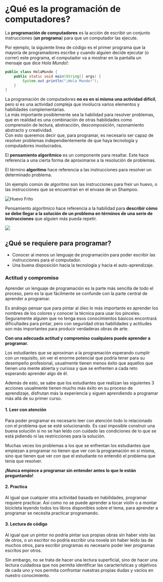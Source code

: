 # ¿Qué es la programación de computadores?

La **programación de computadores** es la acción de escribir un conjunto instrucciones (**un programa**) para que un computador las ejecute. 

Por ejemplo, la siguiente línea de código es el primer programa que la mayoría de programadores escribe y cuando alguien decide ejecutar (o correr) este programa, el computador va a mostrar en la pantalla un mensaje que dice _Hola Mundo!_:

```java
public class HolaMundo {
    public static void main(String[] args) {
        System.out.println("¡Hola Mundo!");
    }
}
```

La programación de computadores **no es en sí misma una actividad difícil**, pero sí es una actividad compleja que involucra varios elementos y habilidades complementarias.  
La más importante posiblemente sea la habilidad para resolver problemas, que en realidad es una combinación de otras habilidades como comprensión de lectura, abstracción, descomposición, razonamiento abstracto y creatividad.  
Con esto queremos decir que, para programar, es necesario ser capaz de resolver problemas independientemente de que haya tecnología y computadores involucrados.  

El **pensamiento algorítmico** es un componente para resaltar. Este hace referencia a una cierta forma de aproximarse a la resolución de problemas.

El término **algoritmo** hace referencia a las instrucciones para resolver un determinado problema.  

Un ejemplo común de algoritmo son las instrucciones para freir un huevo, o las instrucciones que se encuentran en el envase de un Shampoo.

![Huevo Frito](https://imagenes.20minutos.es/files/image_1920_1080/uploads/imagenes/2021/11/02/huevo-frito.jpeg)

Pensamiento algorítmico hace referencia a la habilidad para **describir cómo se debe llegar a la solución de un problema en términos de una serie de instrucciones** que alguien más pueda repetir.

[![](https://markdown-videos-api.jorgenkh.no/youtube/cDA3_5982h8)](https://youtu.be/cDA3_5982h8?si=Xmwa_V04HYXLnt4g)

## ¿Qué se requiere para programar?
- Conocer al menos un lenguaje de programación para poder escribir las instrucciones para el computador.
- Una buena disposición hacia la tecnología y hacia el auto-aprendizaje.

### Actitud y compromiso
Aprender un lenguaje de programación es la parte más sencilla de todo el proceso, pero es la que fácilmente se confunde con la parte central de aprender a programar.

Es análogo pensar que para pintar al óleo lo más importante es aprender los nombres de los colores y conocer la técnica para usar los pinceles. Seguramente alguien que no tenga esos conocimientos básicos encontrará dificultades para pintar, pero con seguridad otras habilidades y actitudes son más importantes para producir verdaderas obras de arte.

**Con una adecuada actitud y compromiso cualquiera puede aprender a programar.**

Los estudiantes que se aproximan a la programación esperando cumplir con un requisito, sin ver el enorme potencial que podría tener para su desempeño profesional, usualmente tienen menos éxito que aquellos que tienen una mente abierta y curiosa y que se enfrenten a cada reto esperando aprender algo de él.

Además de esto, se sabe que los estudiantes que realizan las siguientes 3 acciones usualmente tienen mucho más éxito en su proceso de aprendizaje, disfrutan más la experiencia y siguen aprendiendo a programar más allá de su primer curso.

#### 1. Leer con atención
Para poder programar es necesario leer con atención todo lo relacionado con el problema que se esté solucionando. Es casi imposible construir una buena solución si no se han leído con cuidado las condiciones de lo que se está pidiendo ni las restricciones para la solución.

Muchas veces los problemas a los que se enfrentan los estudiantes que empiezan a programar no tienen que ver con la programación en sí misma, sino que tienen que ver con que el estudiante no entendió el problema que tenía que resolver.

**¡Nunca empiece a programar sin entender antes lo que le están preguntando!**

#### 2. Practica
Al igual que cualquier otra actividad basada en habilidades, programar requiere practicar. Así como no se puede aprender a tocar violín o a montar bicicleta leyendo todos los libros disponibles sobre el tema, para aprender a programar se necesita practicar programando.

#### 3. Lectura de código
Al igual que un pintor no podría pintar sus propias obras sin haber visto las de otros, o un escritor no podría escribir una novela sin haber leído las de muchos otros, para escribir programas es necesario poder leer programas escritos por otros. 

Sin embargo, no se trata de hacer una lectura superficial, sino de hacer una lectura cuidadosa que nos permita identificar las características y objetivos de cada uno y nos permita confrontar nuestras propias dudas y vacíos en nuestro conocimiento.
